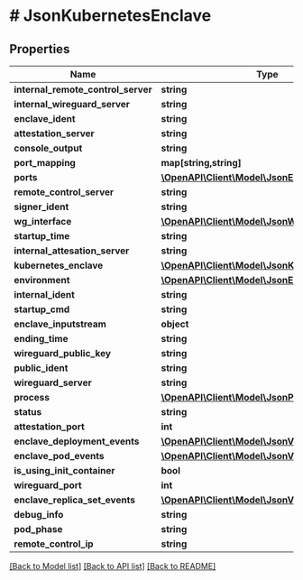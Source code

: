 # # JsonKubernetesEnclave

## Properties

Name | Type | Description | Notes
------------ | ------------- | ------------- | -------------
**internal_remote_control_server** | **string** |  | [optional]
**internal_wireguard_server** | **string** |  | [optional]
**enclave_ident** | **string** |  | [optional]
**attestation_server** | **string** |  | [optional]
**console_output** | **string** |  | [optional]
**port_mapping** | **map[string,string]** |  | [optional]
**ports** | [**\OpenAPI\Client\Model\JsonEnclavePort[]**](JsonEnclavePort.md) |  | [optional]
**remote_control_server** | **string** |  | [optional]
**signer_ident** | **string** |  | [optional]
**wg_interface** | [**\OpenAPI\Client\Model\JsonWireguardInterface**](JsonWireguardInterface.md) |  | [optional]
**startup_time** | **string** |  | [optional]
**internal_attesation_server** | **string** |  | [optional]
**kubernetes_enclave** | [**\OpenAPI\Client\Model\JsonKubernetesEnclave**](JsonKubernetesEnclave.md) |  | [optional]
**environment** | [**\OpenAPI\Client\Model\JsonEnvironment**](JsonEnvironment.md) |  | [optional]
**internal_ident** | **string** |  | [optional]
**startup_cmd** | **string** |  | [optional]
**enclave_inputstream** | **object** |  | [optional]
**ending_time** | **string** |  | [optional]
**wireguard_public_key** | **string** |  | [optional]
**public_ident** | **string** |  | [optional]
**wireguard_server** | **string** |  | [optional]
**process** | [**\OpenAPI\Client\Model\JsonProcess**](JsonProcess.md) |  | [optional]
**status** | **string** |  | [optional]
**attestation_port** | **int** |  | [optional]
**enclave_deployment_events** | [**\OpenAPI\Client\Model\JsonV1EventList**](JsonV1EventList.md) |  | [optional]
**enclave_pod_events** | [**\OpenAPI\Client\Model\JsonV1EventList**](JsonV1EventList.md) |  | [optional]
**is_using_init_container** | **bool** |  | [optional]
**wireguard_port** | **int** |  | [optional]
**enclave_replica_set_events** | [**\OpenAPI\Client\Model\JsonV1EventList**](JsonV1EventList.md) |  | [optional]
**debug_info** | **string** |  | [optional]
**pod_phase** | **string** |  | [optional]
**remote_control_ip** | **string** |  | [optional]

[[Back to Model list]](../../README.md#models) [[Back to API list]](../../README.md#endpoints) [[Back to README]](../../README.md)
